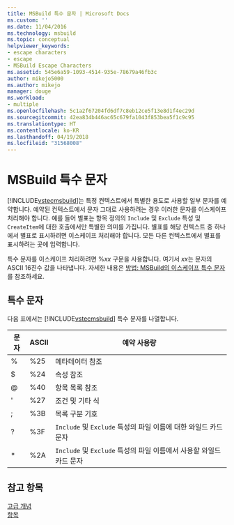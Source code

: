```yaml
---
title: MSBuild 특수 문자 | Microsoft Docs
ms.custom: ''
ms.date: 11/04/2016
ms.technology: msbuild
ms.topic: conceptual
helpviewer_keywords:
- escape characters
- escape
- MSBuild Escape Characters
ms.assetid: 545e6a59-1093-4514-935e-78679a46fb3c
author: mikejo5000
ms.author: mikejo
manager: douge
ms.workload:
- multiple
ms.openlocfilehash: 5c1a2f67204fd6df7c8eb12ce5f13e8d1f4ec29d
ms.sourcegitcommit: 42ea834b446ac65c679fa1043f853bea5f1c9c95
ms.translationtype: HT
ms.contentlocale: ko-KR
ms.lasthandoff: 04/19/2018
ms.locfileid: "31568008"
---
```

# <a name="msbuild-special-characters"></a>MSBuild 특수 문자
[!INCLUDE[vstecmsbuild](../extensibility/internals/includes/vstecmsbuild_md.md)]는 특정 컨텍스트에서 특별한 용도로 사용할 일부 문자를 예약합니다. 예약된 컨텍스트에서 문자 그대로 사용하려는 경우 이러한 문자를 이스케이프 처리해야 합니다. 예를 들어 별표는 항목 정의의 `Include` 및 `Exclude` 특성 및 `CreateItem`에 대한 호출에서만 특별한 의미를 가집니다. 별표를 해당 컨텍스트 중 하나에서 별표로 표시하려면 이스케이프 처리해야 합니다. 모든 다른 컨텍스트에서 별표를 표시하려는 곳에 입력합니다.  
  
 특수 문자를 이스케이프 처리하려면 %*xx* 구문을 사용합니다. 여기서 *xx*는 문자의 ASCII 16진수 값을 나타냅니다. 자세한 내용은 [방법: MSBuild의 이스케이프 특수 문자](../msbuild/how-to-escape-special-characters-in-msbuild.md)를 참조하세요.  
  
## <a name="special-characters"></a>특수 문자  
 다음 표에서는 [!INCLUDE[vstecmsbuild](../extensibility/internals/includes/vstecmsbuild_md.md)] 특수 문자를 나열합니다.  
  
|**문자**|**ASCII**|**예약 사용량**|  
|-------------------|---------------|------------------------|  
|%|%25|메타데이터 참조|  
|$|%24|속성 참조|  
|@|%40|항목 목록 참조|  
|'|%27|조건 및 기타 식|  
|;|%3B|목록 구분 기호|  
|?|%3F|`Include` 및 `Exclude` 특성의 파일 이름에 대한 와일드 카드 문자|  
|*|%2A|`Include` 및 `Exclude` 특성의 파일 이름에서 사용할 와일드 카드 문자|  
  
## <a name="see-also"></a>참고 항목  
 [고급 개념](../msbuild/msbuild-advanced-concepts.md)   
 [항목](../msbuild/msbuild-items.md)